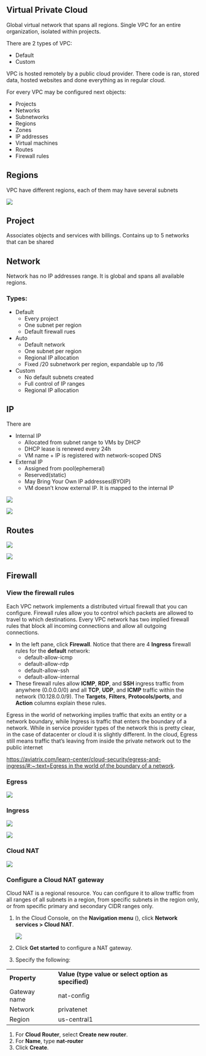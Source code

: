 ## Virtual Private Cloud

Global virtual network that spans all regions. Single VPC for an entire organization, isolated within projects.

There are 2 types of VPC:

- Default
- Custom

VPC is hosted remotely by a public cloud provider. There code is ran, stored data, hosted websites and done everything as in regular cloud.

For every VPC may be configured next objects:

- Projects
- Networks
- Subnetworks
- Regions
- Zones
- IP addresses
- Virtual machines
- Routes
- Firewall rules

## Regions

VPC have different regions, each of them may have several subnets

[![](https://lh6.googleusercontent.com/Nj_nDovAD24GvxypVDmRA4M6IPqA43EowXWEJzYb__fW36co5Ow1LiHGazpJIIXhYhkKZeoOYuKhf5_Ay2LvRFNJJXObOcZJETGA3m2XTQqijSVIZiZ4D8fC48kDs9EQcJ43z1uKJAXABa--gLVFDtlCoAC2rDjgFqnKprJBr_l0sfTrvMfuQXFdq0cWLg)](https://lh6.googleusercontent.com/Nj_nDovAD24GvxypVDmRA4M6IPqA43EowXWEJzYb__fW36co5Ow1LiHGazpJIIXhYhkKZeoOYuKhf5_Ay2LvRFNJJXObOcZJETGA3m2XTQqijSVIZiZ4D8fC48kDs9EQcJ43z1uKJAXABa--gLVFDtlCoAC2rDjgFqnKprJBr_l0sfTrvMfuQXFdq0cWLg)

## Project

Associates objects and services with billings. Contains up to 5 networks that can be shared

## Network

Network has no IP addresses range. It is global and spans all available regions.

### **Types**:

- Default
    - Every project
    - One subnet per region
    - Default firewall rues
- Auto
    - Default network
    - One subnet per region
    - Regional IP allocation
    - Fixed /20 subnetwork per region, expandable up to /16
- Custom
    - No default subnets created
    - Full control of IP ranges
    - Regional IP allocation

## IP

There are

- Internal IP
    - Allocated from subnet range to VMs by DHCP
    - DHCP lease is renewed every 24h
    - VM name + IP is registered with network-scoped DNS
- External IP
    - Assigned from pool(ephemeral)
    - Reserved(static)
    - May Bring Your Own IP addresses(BYOIP)
    - VM doesn’t know external IP. It is mapped to the internal IP

[![](https://lh4.googleusercontent.com/5HCwQR3LjKRiy2PMQpDaGbkdzg1ed_i2QnLwowX49jKUgrYYiOPXCOSlCMyGAEpqz4xzwifmQjOQdscK2UHSZP0zeD_VtGGl3EMRgh9ypBDVILi2IdcZFRHqih60AHrj9UAaUkYohSKhnQRklU-goBUa5l52d7_nr5TTmmIbmDXhqcAtIQFTPb68UgN8Yg)](https://lh4.googleusercontent.com/5HCwQR3LjKRiy2PMQpDaGbkdzg1ed_i2QnLwowX49jKUgrYYiOPXCOSlCMyGAEpqz4xzwifmQjOQdscK2UHSZP0zeD_VtGGl3EMRgh9ypBDVILi2IdcZFRHqih60AHrj9UAaUkYohSKhnQRklU-goBUa5l52d7_nr5TTmmIbmDXhqcAtIQFTPb68UgN8Yg)

[![](https://lh6.googleusercontent.com/a92n0nc2sG88xRAbXppDlFplB8KyXq4CypwY8rzI4Y2DYVu-vuVn0saC8jQVadaoiYXd7zVk3bQvCdFesCdCSFCKNaswKGx9jTWuNhZY796eSrl4yaMwIWaMMBKL39H_JdFyOI27deGSZX91xGqDdJA99qxYIagZGNLqkLXO_j1Ch5WQWTya2LfgGsAZgw)](https://lh6.googleusercontent.com/a92n0nc2sG88xRAbXppDlFplB8KyXq4CypwY8rzI4Y2DYVu-vuVn0saC8jQVadaoiYXd7zVk3bQvCdFesCdCSFCKNaswKGx9jTWuNhZY796eSrl4yaMwIWaMMBKL39H_JdFyOI27deGSZX91xGqDdJA99qxYIagZGNLqkLXO_j1Ch5WQWTya2LfgGsAZgw)

## Routes

[![](https://lh3.googleusercontent.com/_Cm8U7r0MGOeqMawC425xGkoEmK1cfBLg9kZw70hS0_JP8JiV1njSQ9D5LoHD7gDcdZg6YLhjJ0BpNuinfP2Am4-S5AJF0fESxNoVFDuacJUR39VquuE92LZMkcN2aC1xuGxl2TVQbed4Lwf7ghJN0Za5UzzlZtzWRBYSORXCFi-6Uyl_fZoQvhmaDupJQ)](https://lh3.googleusercontent.com/_Cm8U7r0MGOeqMawC425xGkoEmK1cfBLg9kZw70hS0_JP8JiV1njSQ9D5LoHD7gDcdZg6YLhjJ0BpNuinfP2Am4-S5AJF0fESxNoVFDuacJUR39VquuE92LZMkcN2aC1xuGxl2TVQbed4Lwf7ghJN0Za5UzzlZtzWRBYSORXCFi-6Uyl_fZoQvhmaDupJQ)

[![](https://lh4.googleusercontent.com/VhRHkTkPim98oUOWBi_Z1pUxaVS4iftUl5bhjvJNX73jf9Hr9QehA8UYSMvSjiTuXJm75FNxa2mTJE1YnfmpvFdaBoCkYKkdpTin3e8Ejydt5YaYU1go1FdDNW7dWPRBOocYvyXx6kGgstwtFcrjxa1I9qVd5h9lPbIZSZ-sNFJoxf0_PzroPWaX0a50eg)](https://lh4.googleusercontent.com/VhRHkTkPim98oUOWBi_Z1pUxaVS4iftUl5bhjvJNX73jf9Hr9QehA8UYSMvSjiTuXJm75FNxa2mTJE1YnfmpvFdaBoCkYKkdpTin3e8Ejydt5YaYU1go1FdDNW7dWPRBOocYvyXx6kGgstwtFcrjxa1I9qVd5h9lPbIZSZ-sNFJoxf0_PzroPWaX0a50eg)

## Firewall

### View the firewall rules

Each VPC network implements a distributed virtual firewall that you can configure. Firewall rules allow you to control which packets are allowed to travel to which destinations. Every VPC network has two implied firewall rules that block all incoming connections and allow all outgoing connections.

- In the left pane, click **Firewall**. Notice that there are 4 **Ingress** firewall rules for the **default** network:
    - default-allow-icmp
    - default-allow-rdp
    - default-allow-ssh
    - default-allow-internal
- These firewall rules allow **ICMP**, **RDP**, and **SSH** ingress traffic from anywhere (0.0.0.0/0) and all **TCP**, **UDP**, and **ICMP** traffic within the network (10.128.0.0/9). The **Targets**, **Filters**, **Protocols/ports**, and **Action** columns explain these rules.

  

Egress in the world of networking implies traffic that exits an entity or a network boundary, while Ingress is traffic that enters the boundary of a network. While in service provider types of the network this is pretty clear, in the case of datacenter or cloud it is slightly different. In the cloud, Egress still means traffic that’s leaving from inside the private network out to the public internet

[https://aviatrix.com/learn-center/cloud-security/egress-and-ingress/#:~:text=Egress in the world of,the boundary of a network](https://aviatrix.com/learn-center/cloud-security/egress-and-ingress/#:~:text=Egress%20in%20the%20world%20of,the%20boundary%20of%20a%20network).

### Egress

[![](https://lh3.googleusercontent.com/MyCPqRpWcTlxVHX0xUw9CHhKBe5-FEWShAmGVJMgO-Pf_bHrogz3DRP_azhIrCtffhL3q7o0vbR3EIq76ZmBAeKaWbXLcaQ6fFaapR0JRkpnrDM_tE0SPmlpx9F3Q5GCBkvZjjkkuJsZE41l_iZr7ZI_WA3BRKRhtsFt7sQ_kyV15J6fHuFL_mmv3A-2Kg)](https://lh3.googleusercontent.com/MyCPqRpWcTlxVHX0xUw9CHhKBe5-FEWShAmGVJMgO-Pf_bHrogz3DRP_azhIrCtffhL3q7o0vbR3EIq76ZmBAeKaWbXLcaQ6fFaapR0JRkpnrDM_tE0SPmlpx9F3Q5GCBkvZjjkkuJsZE41l_iZr7ZI_WA3BRKRhtsFt7sQ_kyV15J6fHuFL_mmv3A-2Kg)

### Ingress

[![](https://lh3.googleusercontent.com/K4WoACWzWdL1B34mkVO0H_3QiFSdBMHHwuBoGZVrgCsedvToVfVRTJaJ7jkLxpKHE4H1-HglfQtPg0_xjiJKtBOtVzJJSxgr9VzZtqeYxpw5qrCUEozBHWNI4wUniWdW49cq4MK5ssUYPOxHAhnel13ZB1qAJ9siBQRbIHm0Dn3js4e2gp3OD6A11n4rqw)](https://lh3.googleusercontent.com/K4WoACWzWdL1B34mkVO0H_3QiFSdBMHHwuBoGZVrgCsedvToVfVRTJaJ7jkLxpKHE4H1-HglfQtPg0_xjiJKtBOtVzJJSxgr9VzZtqeYxpw5qrCUEozBHWNI4wUniWdW49cq4MK5ssUYPOxHAhnel13ZB1qAJ9siBQRbIHm0Dn3js4e2gp3OD6A11n4rqw)

  

[![](https://lh5.googleusercontent.com/IpaU1zzUGrGzaOKPrKZrqICjrXkaTT3c-UduXbbOtZPeTPsDJ_3htWd45RNUN8RpH5q8yZt8KgWEyNtjIOl2O4V2MfBPd779C72n8IXXUkgCrTaPTI3suYRNrHt_Y_iQb4sh1nafIEzZHpBoHr-OaUt7Zi7RYYP44d8Z5j9sdFBgIu2Rvf4BXPHSowGM6w)](https://lh5.googleusercontent.com/IpaU1zzUGrGzaOKPrKZrqICjrXkaTT3c-UduXbbOtZPeTPsDJ_3htWd45RNUN8RpH5q8yZt8KgWEyNtjIOl2O4V2MfBPd779C72n8IXXUkgCrTaPTI3suYRNrHt_Y_iQb4sh1nafIEzZHpBoHr-OaUt7Zi7RYYP44d8Z5j9sdFBgIu2Rvf4BXPHSowGM6w)

### Cloud NAT

[![](https://lh4.googleusercontent.com/kEO6AjBYIjLEr836MKhtBdYnGQ5EghmhOhMJl8LnTElzRKCncF-K8owYTHfEdkCvMFkUBFj4TGCpPydRskmc4WMr-FwqdKrSpa2NcHbqcyYHMgZSPxngxeJojpUYC6HlMP_2UFRSIayNc_4q1P8X0-m8zJq4UB6Hb5Lu69OiQ2BqfJkZ5YbQs-gsFhVZBA)](https://lh4.googleusercontent.com/kEO6AjBYIjLEr836MKhtBdYnGQ5EghmhOhMJl8LnTElzRKCncF-K8owYTHfEdkCvMFkUBFj4TGCpPydRskmc4WMr-FwqdKrSpa2NcHbqcyYHMgZSPxngxeJojpUYC6HlMP_2UFRSIayNc_4q1P8X0-m8zJq4UB6Hb5Lu69OiQ2BqfJkZ5YbQs-gsFhVZBA)

### Configure a Cloud NAT gateway

Cloud NAT is a regional resource. You can configure it to allow traffic from all ranges of all subnets in a region, from specific subnets in the region only, or from specific primary and secondary CIDR ranges only.

1. In the Cloud Console, on the **Navigation menu** (), click **Network services > Cloud NAT**.
    
    [![](https://lh4.googleusercontent.com/byy3Ka9AJ-mBb0dg4bU1STc3XFGaLeQKmGK_zXEC-N3NzN5sl2k5lwxm00BJ9dsjG9ZK9h-BSEobmh3w2WDL3UroLExBGuaTL3BYiQpVMnypxYh_6z0Z9SnJ3pNevEO9HX1DepIDNhRaBRaP4w2FBc0gUukzbtJeroRdbx2FotMLA1o-I8jxMkEdEiCOOw)](https://lh4.googleusercontent.com/byy3Ka9AJ-mBb0dg4bU1STc3XFGaLeQKmGK_zXEC-N3NzN5sl2k5lwxm00BJ9dsjG9ZK9h-BSEobmh3w2WDL3UroLExBGuaTL3BYiQpVMnypxYh_6z0Z9SnJ3pNevEO9HX1DepIDNhRaBRaP4w2FBc0gUukzbtJeroRdbx2FotMLA1o-I8jxMkEdEiCOOw)
    
2. Click **Get started** to configure a NAT gateway.
3. Specify the following:

|   |   |
|---|---|
|**Property**|**Value (type value or select option as specified)**|
|Gateway name|nat-config|
|Network|privatenet|
|Region|us-central1|

1. For **Cloud Router**, select **Create new router**.
2. For **Name**, type **nat-router**
3. Click **Create**.